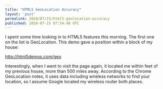 ```yaml
---
title: "HTML5 GeoLocation Accuracy"
layout: 'post'
permalink: 2010/07/15/html5-geolocation-accuracy
published: 2010-07-15 07:54:40 UTC
---
```

I spent some time looking in to HTML5 features this morning. The first one on the list is GeoLocation. This demo gave a position within a block of my house:

http://html5demos.com/geo

Interestingly, when I went to visit the page again, it located me within feet of my previous house, more than 500 miles away. According to the Chrome GeoLocation notes, it uses data including wireless networks to find your location, so I assume Google located my wireless router both places.

